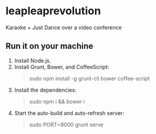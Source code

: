 leapleaprevolution
==================

Karaoke + Just Dance over a video conference

## Run it on your machine

1. Install Node.js.
2. Install Grunt, Bower, and CoffeeScript:  
    > sudo npm install -g grunt-cli bower coffee-script
3. Install the dependencies:  
    > sudo npm i && bower i
4. Start the auto-build and auto-refresh server:  
    > sudo PORT=8000 grunt serve